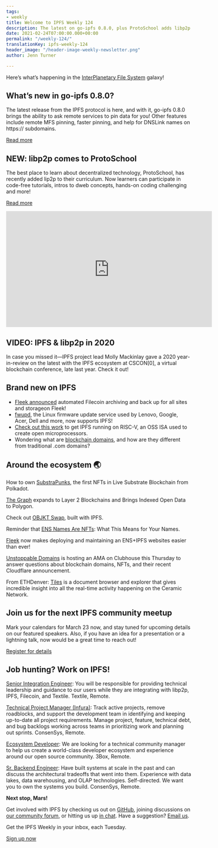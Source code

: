 ```yaml
---
tags:
- weekly
title: Welcome to IPFS Weekly 124
description: The latest on go-ipfs 0.8.0, plus ProtoSchool adds libp2p!
date: 2021-02-24T07:00:00.000+00:00
permalink: "/weekly-124/"
translationKey: ipfs-weekly-124
header_image: "/header-image-weekly-newsletter.png"
author: Jenn Turner

---
```

Here’s what’s happening in the [InterPlanetary File System](https://ipfs.io/) galaxy!

## What’s new in go-ipfs 0.8.0?
The latest release from the IPFS protocol is here, and with it, go-ipfs 0.8.0 brings the ability to ask remote services to pin data for you! Other features include remote MFS pinning, faster pinning, and help for DNSLink names on https:// subdomains.

[Read more](https://blog.ipfs.io/2021-02-19-go-ipfs-0-8-0/)

## NEW: libp2p comes to ProtoSchool
The best place to learn about decentralized technology, ProtoSchool, has recently added lip2p to their curriculum. Now learners can participate in code-free tutorials, intros to dweb concepts, hands-on coding challenging and more!

[Read more](https://blog.ipfs.io/2021-02-17-libp2p-comes-to-protoschool/)

<iframe width="560" height="315" src="https://www.youtube.com/embed/TM7aW0NFOJM" frameborder="0" allow="accelerometer; autoplay; clipboard-write; encrypted-media; gyroscope; picture-in-picture" allowfullscreen></iframe>

## VIDEO: IPFS & libp2p in 2020
In case you missed it—IPFS project lead Molly Mackinlay gave a 2020 year-in-review on the latest with the IPFS ecosystem at CSCON[0], a virtual blockchain conference, late last year. Check it out!

## Brand new on IPFS
* [Fleek announced](https://blog.fleek.co/posts/filecoin-archiving-backup-fleek-sites-and-storage) automated Filecoin archiving and back up for all sites and storageon Fleek!
* [fwupd](https://blogs.gnome.org/hughsie/2021/02/16/fwupd-1-5-6/), the Linux firmware update service used by Lenovo, Google, Acer, Dell and more, now supports IPFS!
* [Check out this work](https://blog.davidburela.com/2020/11/16/ipfs-on-risc-v/) to get IPFS running on RISC-V, an OSS ISA used to create open microprocessors.
* Wondering what are [blockchain domains](https://twitter.com/unstoppableweb/status/1363488491255037952), and how are they different from traditional .com domains?

## Around the ecosystem 🌏
How to own [SubstraPunks](https://medium.com/coinmonks/how-to-own-substrapunks-the-first-nfts-in-live-substrate-blockchain-polkadot-f6c14531f039), the first NFTs in Live Substrate Blockchain from Polkadot.

[The Graph](https://polygontech.medium.com/the-graph-expands-to-layer-2-blockchains-and-brings-indexed-open-data-to-polygon-2bad0c5a3338) expands to Layer 2 Blockchains and Brings Indexed Open Data to Polygon.

Check out [OBJKT Swap](https://hicetnunc2000.medium.com/objkt-swap-62dbaf776336), built with IPFS.

Reminder that [ENS Names Are NFTs](https://medium.com/the-ethereum-name-service/reminder-that-ens-names-are-nfts-what-this-means-for-your-names-b7bcbea8715e): What This Means for Your Names. 

[Fleek](https://medium.com/the-ethereum-name-service/cloudflare-and-fleek-make-ens-ipfs-site-deployment-as-easy-as-ever-262c990a7514) now makes deploying and maintaining an ENS+IPFS websites easier than ever! 

[Unstoppable Domains](https://twitter.com/unstoppableweb/status/1363608689643413505?s=20) is hosting an AMA on Clubhouse this Thursday to answer questions about blockchain domains, NFTs, and their recent Cloudflare announcement.

From ETHDenver: [Tiles](https://tiles.mechanaut.xyz/) is a document browser and explorer that gives incredible insight into all the real-time activity happening on the Ceramic Network.

## Join us for the next IPFS community meetup
Mark your calendars for March 23 now, and stay tuned for upcoming details on our featured speakers. Also, if you have an idea for a presentation or a lightning talk, now would be a great time to reach out!

[Register for details](https://www.meetup.com/San-Francisco-IPFS/events/276123396/)

## Job hunting? Work on IPFS!
[Senior Integration Engineer](https://textile.breezy.hr/p/cad4ea4bf0c9-senior-integrations-engineer): You will be responsible for providing technical leadership and guidance to our users while they are integrating with libp2p, IPFS, Filecoin, and Textile. Textile, Remote. 

[Technical Project Manager (Infura)](https://boards.greenhouse.io/consensys/jobs/2507095): Track active projects, remove roadblocks, and support the development team in identifying and keeping up-to-date all project requirements. Manage project, feature, technical debt, and bug backlogs working across teams in prioritizing work and planning out sprints. ConsenSys, Remote. 

[Ecosystem Developer](https://jobs.lever.co/3box/ec1093c5-ed31-483c-b1b3-49b07bd0bd2e): We are looking for a technical community manager to help us create a world-class developer ecosystem and experience around our open source community. 3Box, Remote.

[Sr. Backend Engineer](https://boards.greenhouse.io/consensys/jobs/2426803): Have built systems at scale in the past and can discuss the architectural tradeoffs that went into them. Experience with data lakes, data warehousing, and OLAP technologies. Self-directed. We want you to own the systems you build. ConsenSys, Remote. 

**Next stop, Mars!**

Get involved with IPFS by checking us out on [GitHub](https://github.com/ipfs), joining discussions on [our community forum](https://discuss.ipfs.io/), or hitting us up [in chat](https://riot.im/app/#/room/#ipfs:matrix.org). Have a suggestion? [Email us](mailto:newsletter@ipfs.io).

Get the IPFS Weekly in your inbox, each Tuesday.
<p><a href="https://ipfs.us4.list-manage.com/subscribe?u=25473244c7d18b897f5a1ff6b&amp;id=cad54b2230" class="button button-primary">Sign up now</a></p>
